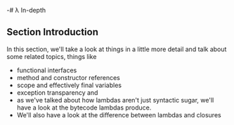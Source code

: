 -# λ In-depth

## Section Introduction

In this section, we'll take a look at things in a little more detail and talk about some related topics, things like

  * functional interfaces
  * method and constructor references
  * scope and effectively final variables
  * exception transparency and
  * as we've talked about how lambdas aren't just syntactic sugar, we'll have a look at the bytecode lambdas produce.
  * We'll also have a look at the difference between lambdas and closures


